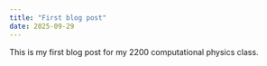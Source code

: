```yaml
---
title: "First blog post"
date: 2025-09-29
---
```


This is my first blog post for my 2200 computational physics class. 
